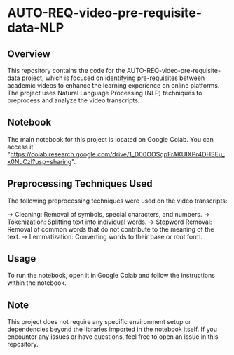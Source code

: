 # AUTO-REQ-video-pre-requisite-data-NLP

## Overview
This repository contains the code for the AUTO-REQ-video-pre-requisite-data project, which is focused on identifying pre-requisites between academic videos to enhance the learning experience on online platforms. The project uses Natural Language Processing (NLP) techniques to preprocess and analyze the video transcripts.

## Notebook
The main notebook for this project is located on Google Colab. You can access it "https://colab.research.google.com/drive/1_D00OOSqpFrAKUIXPr4DHSEu_x0NuCzl?usp=sharing".

## Preprocessing Techniques Used
The following preprocessing techniques were used on the video transcripts:

-> Cleaning: Removal of symbols, special characters, and numbers.
-> Tokenization: Splitting text into individual words.
-> Stopword Removal: Removal of common words that do not contribute to the meaning of the text.
-> Lemmatization: Converting words to their base or root form.

## Usage
To run the notebook, open it in Google Colab and follow the instructions within the notebook.

## Note
This project does not require any specific environment setup or dependencies beyond the libraries imported in the notebook itself.
If you encounter any issues or have questions, feel free to open an issue in this repository.
